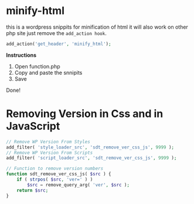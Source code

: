 # minify-html
this is a wordpress snippits for minification of html it will also work on other php site just remove the `add_action hook`.

```php
add_action('get_header', 'minify_html');
```

**Instructions**

1. Open function.php
2. Copy and paste the snnipits
3. Save

Done!

# Removing Version in Css and in JavaScript

```php
// Remove WP Version From Styles	
add_filter( 'style_loader_src', 'sdt_remove_ver_css_js', 9999 );
// Remove WP Version From Scripts
add_filter( 'script_loader_src', 'sdt_remove_ver_css_js', 9999 );

// Function to remove version numbers
function sdt_remove_ver_css_js( $src ) {
	if ( strpos( $src, 'ver=' ) )
		$src = remove_query_arg( 'ver', $src );
	return $src;
}
```
